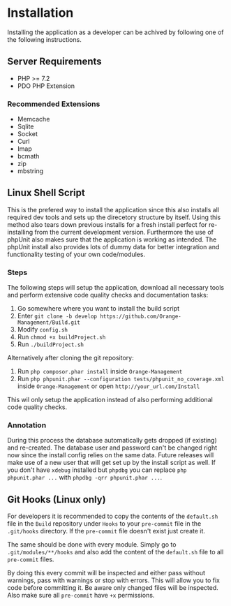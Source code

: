 # Installation

Installing the application as a developer can be achived by following one of the following instructions.

## Server Requirements

* PHP >= 7.2
* PDO PHP Extension

### Recommended Extensions

* Memcache
* Sqlite
* Socket
* Curl
* Imap
* bcmath
* zip
* mbstring

## Linux Shell Script

This is the prefered way to install the application since this also installs all required dev tools and sets up the direcetory structure by itself. Using this method also tears down previous installs for a fresh install perfect for re-installing from the current development version. Furthermore the use of phpUnit also makes sure that the application is working as intended. The phpUnit install also provides lots of dummy data for better integration and functionality testing of your own code/modules.

### Steps

The following steps will setup the application, download all necessary tools and perform extensive code quality checks and documentation tasks:

1. Go somewhere where you want to install the build script
2. Enter `git clone -b develop https://github.com/Orange-Management/Build.git`
3. Modify `config.sh`
4. Run `chmod +x buildProject.sh`
5. Run `./buildProject.sh`

Alternatively after cloning the git repository:

1. Run `php composor.phar install` inside `Orange-Management`
2. Run `php phpunit.phar --configuration tests/phpunit_no_coverage.xml` inside `Orange-Management` or open `http://your_url.com/Install`

This wil only setup the application instead of also performing additional code quality checks.

### Annotation

During this process the database automatically gets dropped (if existing) and re-created. The database user and password can't be changed right now since the install config relies on the same data. Future releases will make use of a new user that will get set up by the install script as well. If you don't have `xdebug` installed but `phpdbg` you can replace `php phpunit.phar ...` with `phpdbg -qrr phpunit.phar ...`.

## Git Hooks (Linux only)

For developers it is recommended to copy the contents of the `default.sh` file in the `Build` repository under `Hooks` to your `pre-commit` file in the `.git/hooks` directory. If the `pre-commit` file doesn't exist just create it.

The same should be done with every module. Simply go to `.git/modules/**/hooks` and also add the content of the `default.sh` file to all `pre-commit` files. 

By doing this every commit will be inspected and either pass without warnings, pass with warnings or stop with errors. This will allow you to fix code before committing it. Be aware only changed files will be inspected. Also make sure all `pre-commit` have `+x` permissions.